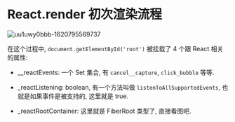 # React.render 初次渲染流程

![uu1uwy0bbb-1620795569737](https://static.yancey.app/uu1uwy0bbb-1620795569737)

在这个过程中, `document.getElementById('root')` 被挂载了 4 个跟 React 相关的属性:

- __reactEvents: 一个 Set 集合, 有 `cancel__capture`, `click_bubble` 等等.

- _reactListening: boolean, 有一个方法叫做 `listenToAllSupportedEvents`, 也就是如果事件是被支持的, 这里就是 true.

- _reactRootContainer: 这里就是 FiberRoot 类型了, 直接看图吧.
